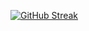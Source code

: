 <!-- [![Anurag's github stats](https://github-readme-stats.vercel.app/api?username=dmitsf&count_private=true&hide=issues,contribs,prs&show_icons=true&theme=radical)](https://github.com/anuraghazra/github-readme-stats) -->

[![GitHub Streak](http://github-readme-streak-stats.herokuapp.com?user=dmitsf&theme=dark&background=000000)](https://git.io/streak-stats)

<!-- [![Top Langs](https://github-readme-stats.vercel.app/api/top-langs/?username=dmitsf)](https://github.com/anuraghazra/github-readme-stats) -->
